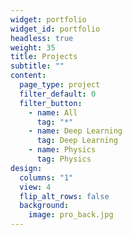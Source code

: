 ```yaml
---
widget: portfolio
widget_id: portfolio
headless: true
weight: 35
title: Projects
subtitle: ""
content:
  page_type: project
  filter_default: 0
  filter_button:
    - name: All
      tag: "*"
    - name: Deep Learning
      tag: Deep Learning
    - name: Physics
      tag: Physics
design:
  columns: "1"
  view: 4
  flip_alt_rows: false
  background:
    image: pro_back.jpg
---
```

